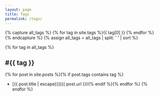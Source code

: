 ```yaml
---
layout: page
title: Tags
permalink: /tags/
---
```


{% capture all_tags %}
{% for tag in site.tags %}{{ tag[0] }} {% endfor %}
{% endcapture %}
{% assign all_tags = all_tags | split: ' ' | sort %}

{% for tag in all_tags %}
## #{{ tag }}
  {% for post in site.posts %}{% if post.tags contains tag %}
 - [{{ post.title | escape}}]({{ post.url }}){% endif %}{% endfor %}
{% endfor %}